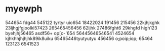 # myewph
544654
fdg44
545122
tyrtyr
uio654
18422024
191456
215456
22kjhjkghk
23ljhgjfgjoolkl57423
265465456456
62ljhk
27486fght6
29khgfd
high123
byehjhj56465
asdf56+
op[o-'654
56445646546541
4524654
kjhkhhjhjhjhk89ik8uiku
65465446tyutyutyu
456456
o;poip;iop;
65464
123123
6541523
